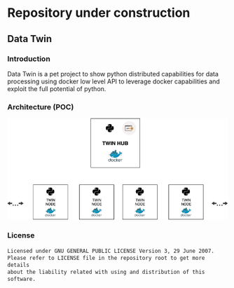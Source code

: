 # Repository under construction

## Data Twin

### Introduction

Data Twin is a pet project to show python distributed capabilities for
data processing using docker low level API to leverage docker capabilities
and exploit the full potential of python.

### Architecture (POC)


![alt text](asset/images/main_diagram.png)

### License

```
Licensed under GNU GENERAL PUBLIC LICENSE Version 3, 29 June 2007.
Please refer to LICENSE file in the repository root to get more details
about the liability related with using and distribution of this software.
```
